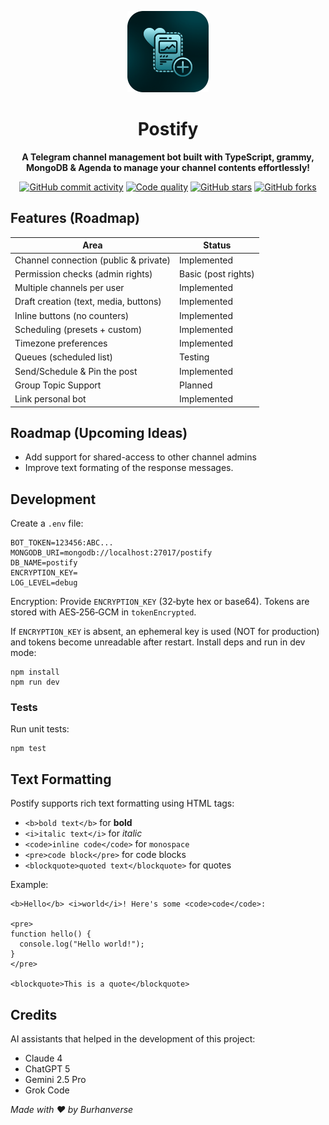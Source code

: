 <p align="center">
<img src="https://raw.githubusercontent.com/Burhanverse/assets/refs/heads/main/postify.png" alt="RSS-ify Bot" width="130">
</p>
<h1 align="center">Postify</h1>

<p align="center"><b>A Telegram channel management bot built with TypeScript, grammy, MongoDB & Agenda to manage your channel contents effortlessly!</b></p>

<div align="center">

[![GitHub commit activity](https://img.shields.io/github/commit-activity/m/Burhanverse/postify?logo=git&label=commit)](https://github.com/Burhanverse/postify/commits)
[![Code quality](https://img.shields.io/codefactor/grade/github/Burhanverse/postify?logo=codefactor)](https://www.codefactor.io/repository/github/Burhanverse/postify)
[![GitHub stars](https://img.shields.io/github/stars/Burhanverse/postify?style=social)](https://github.com/Burhanverse/postify/stargazers)
[![GitHub forks](https://img.shields.io/github/forks/Burhanverse/postify?style=social)](https://github.com/Burhanverse/postify/fork)

</div>

## Features (Roadmap)

| Area                                  | Status              |
| ------------------------------------- | ------------------- |
| Channel connection (public & private) | Implemented         |
| Permission checks (admin rights)      | Basic (post rights) |
| Multiple channels per user            | Implemented         |
| Draft creation (text, media, buttons) | Implemented         |
| Inline buttons (no counters)          | Implemented         |
| Scheduling (presets + custom)         | Implemented         |
| Timezone preferences                  | Implemented         |
| Queues (scheduled list)               | Testing             |
| Send/Schedule & Pin the post          | Implemented         |
| Group Topic Support                   | Planned             |
| Link personal bot                     | Implemented         |

## Roadmap (Upcoming Ideas)

- Add support for shared-access to other channel admins
- Improve text formating of the response messages.

## Development

Create a `.env` file:

```
BOT_TOKEN=123456:ABC...
MONGODB_URI=mongodb://localhost:27017/postify
DB_NAME=postify
ENCRYPTION_KEY=
LOG_LEVEL=debug
```

Encryption: Provide `ENCRYPTION_KEY` (32‑byte hex or base64). Tokens are stored with AES‑256‑GCM in `tokenEncrypted`.

If `ENCRYPTION_KEY` is absent, an ephemeral key is used (NOT for production) and tokens become unreadable after restart.
Install deps and run in dev mode:

```
npm install
npm run dev
```

### Tests

Run unit tests:

```
npm test
```

## Text Formatting

Postify supports rich text formatting using HTML tags:

- `<b>bold text</b>` for **bold**
- `<i>italic text</i>` for _italic_
- `<code>inline code</code>` for `monospace`
- `<pre>code block</pre>` for code blocks
- `<blockquote>quoted text</blockquote>` for quotes

Example:

```
<b>Hello</b> <i>world</i>! Here's some <code>code</code>:

<pre>
function hello() {
  console.log("Hello world!");
}
</pre>

<blockquote>This is a quote</blockquote>
```

## Credits

AI assistants that helped in the development of this project:

- Claude 4
- ChatGPT 5
- Gemini 2.5 Pro
- Grok Code

_Made with ❤️ by Burhanverse_
